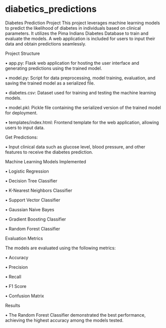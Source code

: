 # diabetics_predictions
Diabetes Prediction Project This project leverages machine learning models to predict the likelihood of diabetes in individuals based on clinical parameters. 
It utilizes the Pima Indians Diabetes Database to train and evaluate the models. A web application is included for users to input their data and obtain predictions seamlessly.

Project Structure

• app.py: Flask web application for hosting the user interface and generating predictions using the trained model.

• model.py: Script for data preprocessing, model training, evaluation, and saving the trained model as a serialized file.

• diabetes.csv: Dataset used for training and testing the machine learning models.

• model.pkl: Pickle file containing the serialized version of the trained model for deployment.

• templates/index.html: Frontend template for the web application, allowing users to input data.


Get Predictions:

• Input clinical data such as glucose level, blood pressure, and other features to receive the diabetes prediction.

Machine Learning Models Implemented

• Logistic Regression

• Decision Tree Classifier

• K-Nearest Neighbors Classifier

• Support Vector Classifier

• Gaussian Naive Bayes

• Gradient Boosting Classifier

• Random Forest Classifier


Evaluation Metrics

The models are evaluated using the following metrics:

• Accuracy

• Precision

• Recall

• F1 Score

• Confusion Matrix


Results

• The Random Forest Classifier demonstrated the best performance, achieving the highest accuracy among the models tested.

